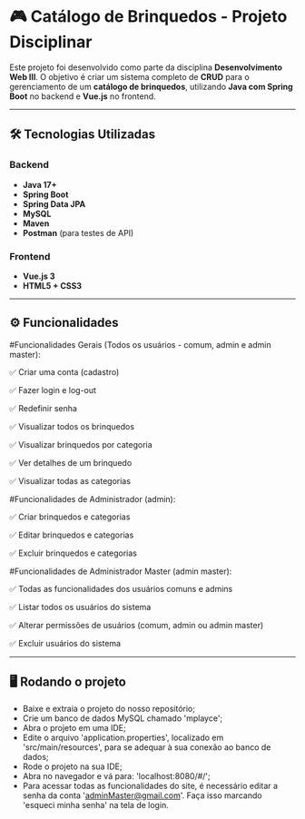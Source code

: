 # 🎮 Catálogo de Brinquedos - Projeto Disciplinar

Este projeto foi desenvolvido como parte da disciplina **Desenvolvimento Web III**. O objetivo é criar um sistema completo de **CRUD** para o gerenciamento de um **catálogo de brinquedos**, utilizando **Java com Spring Boot** no backend e **Vue.js** no frontend.

---

## 🛠️ Tecnologias Utilizadas

### Backend
- **Java 17+**
- **Spring Boot**
- **Spring Data JPA**
- **MySQL**
- **Maven**
- **Postman** (para testes de API)

### Frontend
- **Vue.js 3**
- **HTML5 + CSS3**

---

## ⚙️ Funcionalidades

#Funcionalidades Gerais (Todos os usuários - comum, admin e admin master):

✅ Criar uma conta (cadastro)

✅ Fazer login e log-out

✅ Redefinir senha

✅ Visualizar todos os brinquedos

✅ Visualizar brinquedos por categoria

✅ Ver detalhes de um brinquedo

✅ Visualizar todas as categorias

#Funcionalidades de Administrador (admin):

✅ Criar brinquedos e categorias

✅ Editar brinquedos e categorias

✅ Excluir brinquedos e categorias

#Funcionalidades de Administrador Master (admin master):

✅ Todas as funcionalidades dos usuários comuns e admins

✅ Listar todos os usuários do sistema

✅ Alterar permissões de usuários (comum, admin ou admin master)

✅ Excluir usuários do sistema

- ---

## 🖥️ Rodando o projeto 

- Baixe e extraia o projeto do nosso repositório;
- Crie um banco de dados MySQL chamado 'mplayce';
- Abra o projeto em uma IDE;
- Edite o arquivo 'application.properties', localizado em 'src/main/resources', para se adequar à sua conexão ao banco de dados;
- Rode o projeto na sua IDE;
- Abra no navegador e vá para: 'localhost:8080/#/';
- Para acessar todas as funcionalidades do site, é necessário editar a senha da conta 'adminMaster@gmail.com'. Faça isso marcando 'esqueci minha senha' na tela de login.

